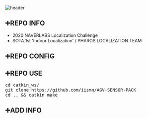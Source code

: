 ![header](https://capsule-render.vercel.app/api?type=rect&color=timeGradient&text=NAVLER%20LABS%20CHALLENGE%20"2020"&fontSize=20)

## <div align=left>:heavy_plus_sign:REPO INFO</div>  
- 2020 NAVERLABS Localization Challenge
- SOTA 1st 'Indoor Localization' / PHAROS LOCALIZATION TEAM.

## <div align=left>:heavy_plus_sign:REPO CONFIG</div>  


## <div align=left>:heavy_plus_sign:REPO USE</div> 
<pre>cd catkin_ws/  
git clone https://github.com/iismn/AGV-SENSOR-PACK  
cd .. && catkin_make</pre>

## <div align=left>:heavy_plus_sign:ADD INFO</div>
